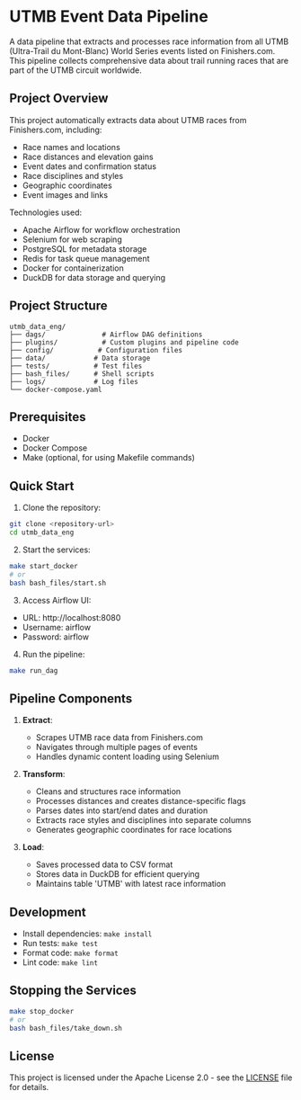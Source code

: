# UTMB Event Data Pipeline

A data pipeline that extracts and processes race information from all UTMB (Ultra-Trail du Mont-Blanc) World Series events listed on Finishers.com. This pipeline collects comprehensive data about trail running races that are part of the UTMB circuit worldwide.

## Project Overview

This project automatically extracts data about UTMB races from Finishers.com, including:
- Race names and locations
- Race distances and elevation gains
- Event dates and confirmation status
- Race disciplines and styles
- Geographic coordinates
- Event images and links

Technologies used:
- Apache Airflow for workflow orchestration
- Selenium for web scraping
- PostgreSQL for metadata storage
- Redis for task queue management
- Docker for containerization
- DuckDB for data storage and querying

## Project Structure

```
utmb_data_eng/
├── dags/              # Airflow DAG definitions
├── plugins/           # Custom plugins and pipeline code
├── config/           # Configuration files
├── data/            # Data storage
├── tests/           # Test files
├── bash_files/      # Shell scripts
├── logs/            # Log files
└── docker-compose.yaml
```

## Prerequisites

- Docker
- Docker Compose
- Make (optional, for using Makefile commands)

## Quick Start

1. Clone the repository:
```bash
git clone <repository-url>
cd utmb_data_eng
```

2. Start the services:
```bash
make start_docker
# or
bash bash_files/start.sh
```

3. Access Airflow UI:
- URL: http://localhost:8080
- Username: airflow
- Password: airflow

4. Run the pipeline:
```bash
make run_dag
```

## Pipeline Components

1. **Extract**: 
   - Scrapes UTMB race data from Finishers.com
   - Navigates through multiple pages of events
   - Handles dynamic content loading using Selenium


2. **Transform**: 
   - Cleans and structures race information
   - Processes distances and creates distance-specific flags
   - Parses dates into start/end dates and duration
   - Extracts race styles and disciplines into separate columns
   - Generates geographic coordinates for race locations

3. **Load**: 
   - Saves processed data to CSV format
   - Stores data in DuckDB for efficient querying
   - Maintains table 'UTMB' with latest race information

## Development

- Install dependencies: `make install`
- Run tests: `make test`
- Format code: `make format`
- Lint code: `make lint`

## Stopping the Services

```bash
make stop_docker
# or
bash bash_files/take_down.sh
```

## License

This project is licensed under the Apache License 2.0 - see the [LICENSE](http://www.apache.org/licenses/LICENSE-2.0) file for details.
